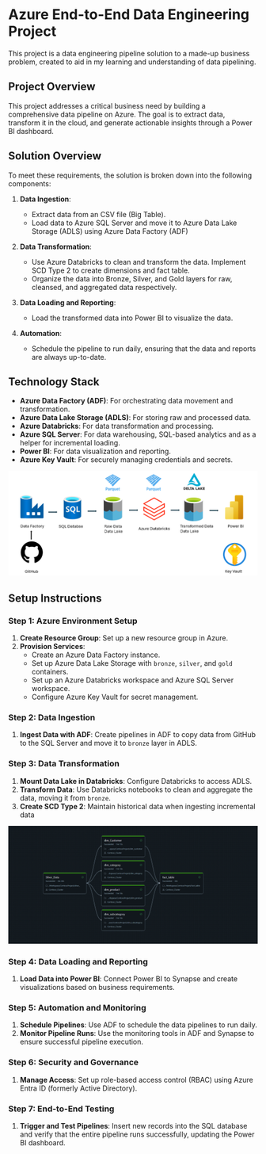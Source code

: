 # Azure End-to-End Data Engineering Project
This project is a data engineering pipeline solution to a made-up business problem, created to aid in my learning and understanding of data pipelining.

## Project Overview

This project addresses a critical business need by building a comprehensive data pipeline on Azure. The goal is to extract data, transform it in the cloud, and generate actionable insights through a Power BI dashboard.


## Solution Overview

To meet these requirements, the solution is broken down into the following components:

1. **Data Ingestion**: 
    - Extract data from an CSV file (Big Table).
	- Load data to Azure SQL Server and move it to Azure Data Lake Storage (ADLS) using Azure Data Factory (ADF)

2. **Data Transformation**:
    - Use Azure Databricks to clean and transform the data. Implement SCD Type 2 to create dimensions and fact table.
    - Organize the data into Bronze, Silver, and Gold layers for raw, cleansed, and aggregated data respectively.

3. **Data Loading and Reporting**:
    - Load the transformed data into Power BI to visualize the data.

4. **Automation**:
    - Schedule the pipeline to run daily, ensuring that the data and reports are always up-to-date.

## Technology Stack

- **Azure Data Factory (ADF)**: For orchestrating data movement and transformation.
- **Azure Data Lake Storage (ADLS)**: For storing raw and processed data.
- **Azure Databricks**: For data transformation and processing.
- **Azure SQL Server**: For data warehousing, SQL-based analytics and as a helper for incremental loading.
- **Power BI**: For data visualization and reporting.
- **Azure Key Vault**: For securely managing credentials and secrets.


![Architecture](https://raw.githubusercontent.com/KacperFu/Azure-DE-Project/refs/heads/main/DE%20Pipeline.png)


## Setup Instructions

### Step 1: Azure Environment Setup

1. **Create Resource Group**: Set up a new resource group in Azure.
2. **Provision Services**:
   - Create an Azure Data Factory instance.
   - Set up Azure Data Lake Storage with `bronze`, `silver`, and `gold` containers.
   - Set up an Azure Databricks workspace and Azure SQL Server workspace.
   - Configure Azure Key Vault for secret management.

### Step 2: Data Ingestion

1. **Ingest Data with ADF**: Create pipelines in ADF to copy data from GitHub to the SQL Server and move it to `bronze` layer in ADLS.

### Step 3: Data Transformation

1. **Mount Data Lake in Databricks**: Configure Databricks to access ADLS.
2. **Transform Data**: Use Databricks notebooks to clean and aggregate the data, moving it from `bronze`.
3. **Create SCD Type 2**: Maintain historical data when ingesting incremental data

![Databrick Flow](https://raw.githubusercontent.com/KacperFu/Azure-DE-Project/refs/heads/main/PySpark%20Cluster.png)

### Step 4: Data Loading and Reporting

1. **Load Data into Power BI**: Connect Power BI to Synapse and create visualizations based on business requirements.

### Step 5: Automation and Monitoring

1. **Schedule Pipelines**: Use ADF to schedule the data pipelines to run daily.
2. **Monitor Pipeline Runs**: Use the monitoring tools in ADF and Synapse to ensure successful pipeline execution.

### Step 6: Security and Governance

1. **Manage Access**: Set up role-based access control (RBAC) using Azure Entra ID (formerly Active Directory).

### Step 7: End-to-End Testing

1. **Trigger and Test Pipelines**: Insert new records into the SQL database and verify that the entire pipeline runs successfully, updating the Power BI dashboard.
